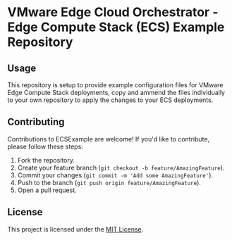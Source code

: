 # VMware Edge Cloud Orchestrator - Edge Compute Stack (ECS) Example Repository

## Usage

This repository is setup to provide example configuration files for VMware Edge Compute Stack deployments, copy and ammend the files individually to your own repository to apply the changes to your ECS deployments.

## Contributing

Contributions to ECSExample are welcome! If you'd like to contribute, please follow these steps:

1. Fork the repository.
2. Create your feature branch (`git checkout -b feature/AmazingFeature`).
3. Commit your changes (`git commit -m 'Add some AmazingFeature'`).
4. Push to the branch (`git push origin feature/AmazingFeature`).
5. Open a pull request.

## License

This project is licensed under the [MIT License](LICENSE).
